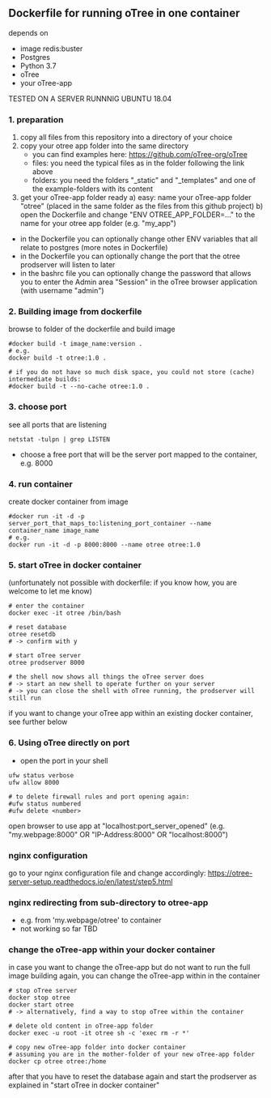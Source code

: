 ## Dockerfile for running oTree in one container
depends on
- image redis:buster
- Postgres
- Python 3.7
- oTree
- your oTree-app

TESTED ON A SERVER RUNNNIG UBUNTU 18.04

### 1. preparation
1. copy all files from this repository into a directory of your choice
2. copy your otree app folder into the same directory
	- you can find examples here: https://github.com/oTree-org/oTree
	- files: you need the typical files as in the folder following the link above
	- folders: you need the folders "_static" and "_templates" and one of the example-folders with its content
3. get your oTree-app folder ready
	a) easy: name your oTree-app folder "otree" (placed in the same folder as the files from this github project)
	b) open the Dockerfile and change "ENV OTREE_APP_FOLDER=..." to the name for your otree app folder (e.g. "my_app")
- in the Dockerfile you can optionally change other ENV variables that all relate to postgres (more notes in Dockerfile)
- in the Dockerfile you can optionally change the port that the otree prodserver will listen to later
- in the bashrc file you can optionally change the password that allows you to enter the Admin area "Session" in the oTree browser application (with username "admin")
	

	
### 2. Building image from dockerfile
browse to folder of the dockerfile and build image
```
#docker build -t image_name:version .
# e.g.
docker build -t otree:1.0 .

# if you do not have so much disk space, you could not store (cache) intermediate builds:
#docker build -t --no-cache otree:1.0 .
```


### 3. choose port
see all ports that are listening
```
netstat -tulpn | grep LISTEN
```
- choose a free port that will be the server port mapped to the container, e.g. 8000



### 4. run container
create docker container from image
```
#docker run -it -d -p server_port_that_maps_to:listening_port_container --name container_name image_name
# e.g.
docker run -it -d -p 8000:8000 --name otree otree:1.0
```



### 5. start oTree in docker container
(unfortunately not possible with dockerfile: if you know how, you are welcome to let me know)
```
# enter the container
docker exec -it otree /bin/bash

# reset database
otree resetdb
# -> confirm with y

# start oTree server
otree prodserver 8000

# the shell now shows all things the oTree server does
# -> start an new shell to operate further on your server
# -> you can close the shell with oTree running, the prodserver will still run
```
if you want to change your oTree app within an existing docker container, see further below



### 6. Using oTree directly on port
- open the port in your shell
```
ufw status verbose
ufw allow 8000

# to delete firewall rules and port opening again:
#ufw status numbered
#ufw delete <number>
```
open browser to use app at "localhost:port_server_opened" 
(e.g. "my.webpage:8000" OR "IP-Address:8000" OR "localhost:8000")



### nginx configuration
go to your nginx configuration file and change accordingly:
https://otree-server-setup.readthedocs.io/en/latest/step5.html



### nginx redirecting from sub-directory to otree-app
- e.g. from 'my.webpage/otree' to container
- not working so far
TBD



### change the oTree-app within your docker container
in case you want to change the oTree-app but do not want to run the full image building again, 
you can change the oTree-app within in the container

```
# stop oTree server
docker stop otree
docker start otree
# -> alternatively, find a way to stop oTree within the container

# delete old content in oTree-app folder
docker exec -u root -it otree sh -c 'exec rm -r *'

# copy new oTree-app folder into docker container
# assuming you are in the mother-folder of your new oTree-app folder
docker cp otree otree:/home
```
after that you have to reset the database again and start the prodserver as explained in "start oTree in docker container"

